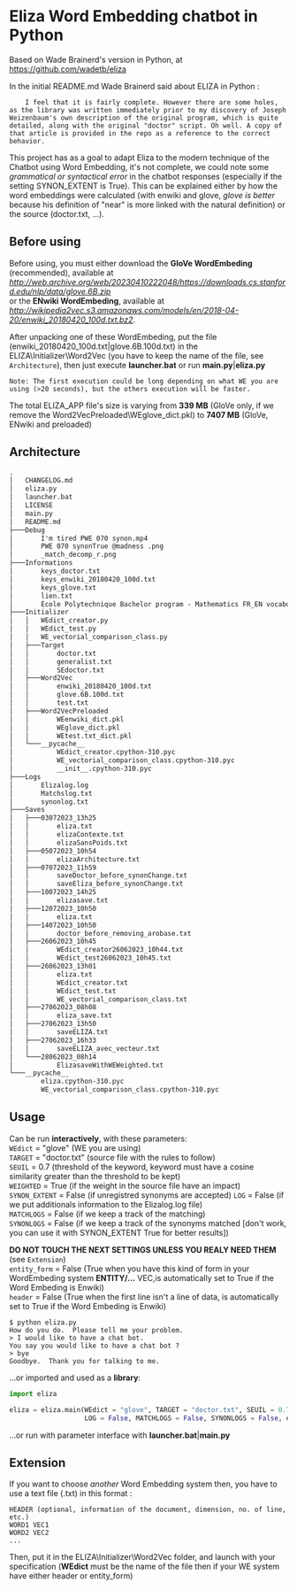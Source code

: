 # Eliza Word Embedding chatbot in Python

Based on Wade Brainerd's version in Python, at https://github.com/wadetb/eliza

In the initial README.md Wade Brainerd said about ELIZA in Python : 

        I feel that it is fairly complete. However there are some holes, as the library was written immediately prior to my discovery of Joseph Weizenbaum's own description of the original program, which is quite detailed, along with the original "doctor" script. Oh well. A copy of that article is provided in the repo as a reference to the correct behavior.  
  
This project has as a goal to adapt Eliza to the modern technique of the Chatbot using Word Embedding, it's not complete, we could note some *grammatical or syntactical error* in the chatbot responses (especially if the setting SYNON_EXTENT is True). This can be explained either by how the word embeddings were calculated (with enwiki and glove, *glove is better* because his definition of "near" is more linked with the natural definition) or the source (doctor.txt, ...).

## Before using ##
Before using, you must either download the __GloVe WordEmbeding__ (recommended), available at *http://web.archive.org/web/20230410222048/https://downloads.cs.stanford.edu/nlp/data/glove.6B.zip*   
or the __ENwiki WordEmbeding__, available at *http://wikipedia2vec.s3.amazonaws.com/models/en/2018-04-20/enwiki_20180420_100d.txt.bz2*.

After unpacking one of these WordEmbeding, put the file (enwiki_20180420_100d.txt|glove.6B.100d.txt) in the ELIZA\Initializer\Word2Vec (you have to keep the name of the file, see ```Architecture```), then just execute __launcher.bat__ or run __main.py__|__eliza.py__

```
Note: The first execution could be long depending on what WE you are using (>20 seconds), but the others execution will be faster.
```
The total ELIZA_APP file's size is varying from __339 MB__ (GloVe only, if we remove the Word2VecPreloaded\WEglove_dict.pkl) to __7407 MB__ (GloVe, ENwiki and preloaded)

## Architecture
```txt
.
│   CHANGELOG.md
│   eliza.py
│   launcher.bat
│   LICENSE
│   main.py
│   README.md
├───Debug
│       I'm tired PWE 070 synon.mp4
│       PWE 070 synonTrue @madness .png
│       _match_decomp_r.png
├───Informations
│       keys_doctor.txt
│       keys_enwiki_20180420_100d.txt
│       keys_glove.txt
│       lien.txt
│       École Polytechnique Bachelor program - Mathematics FR_EN vocabulary sheet.pdf
├───Initializer
│   │   WEdict_creator.py
│   │   WEdict_test.py
│   │   WE_vectorial_comparison_class.py
│   ├───Target
│   │       doctor.txt
│   │       generalist.txt
│   │       SEdoctor.txt
│   ├───Word2Vec
│   │       enwiki_20180420_100d.txt
│   │       glove.6B.100d.txt
│   │       test.txt
│   ├───Word2VecPreloaded
│   │       WEenwiki_dict.pkl
│   │       WEglove_dict.pkl
│   │       WEtest.txt_dict.pkl
│   └───__pycache__
│           WEdict_creator.cpython-310.pyc
│           WE_vectorial_comparison_class.cpython-310.pyc
│           __init__.cpython-310.pyc
├───Logs
│       Elizalog.log
│       Matchslog.txt
│       synonlog.txt
├───Saves
│   ├───03072023_13h25
│   │       eliza.txt
│   │       elizaContexte.txt
│   │       elizaSansPoids.txt
│   ├───05072023_10h54
│   │       elizaArchitecture.txt
│   ├───07072023_11h59
│   │       saveDoctor_before_synonChange.txt
│   │       saveEliza_before_synonChange.txt
│   ├───10072023_14h25
│   │       elizasave.txt
│   ├───12072023_10h50
│   │       eliza.txt
│   ├───14072023_10h50
│   │       doctor_before_removing_arobase.txt
│   ├───26062023_10h45
│   │       WEdict_creator26062023_10h44.txt
│   │       WEdict_test26062023_10h45.txt
│   ├───26062023_13h01
│   │       eliza.txt
│   │       WEdict_creator.txt
│   │       WEdict_test.txt
│   │       WE_vectorial_comparison_class.txt
│   ├───27062023_08h08
│   │       eliza_save.txt
│   ├───27062023_13h50
│   │       saveELIZA.txt
│   ├───27062023_16h33
│   │       saveELIZA_avec_vecteur.txt
│   └───28062023_08h14
│           ElizasaveWithWEWeighted.txt
└───__pycache__
        eliza.cpython-310.pyc
        WE_vectorial_comparison_class.cpython-310.pyc
```

## Usage
Can be run __interactively__, with these parameters:  
```WEdict``` = "glove" (WE you are using)  
```TARGET``` = "doctor.txt" (source file with the rules to follow)  
```SEUIL``` = 0.7 (threshold of the keyword, keyword must have a cosine similarity greater than the threshold to be kept)  
```WEIGHTED``` = True (if the weight in the source file have an impact)  
```SYNON_EXTENT``` = False (if unregistred synonyms are accepted)
```LOG``` = False (if we put additionals information to the Elizalog.log file)  
```MATCHLOGS``` = False (if we keep a track of the matching)  
```SYNONLOGS``` = False (if we keep a track of the synonyms matched [don't work, you can use it with SYNON_EXTENT True for better results])  
  
__DO NOT TOUCH THE NEXT SETTINGS UNLESS YOU REALY NEED THEM__ (see ```Extension```)  
```entity_form``` = False (True when you have this kind of form in your WordEmbeding system __ENTITY/...__ VEC,is automatically set to True if the Word Embeding is Enwiki)  
```header``` = False (True when the first line isn't a line of data, is automatically set to True if the Word Embeding is Enwiki)

```
$ python eliza.py
How do you do.  Please tell me your problem.
> I would like to have a chat bot.
You say you would like to have a chat bot ?
> bye
Goodbye.  Thank you for talking to me.
```

...or imported and used as a __library__:

```python
import eliza

eliza = eliza.main(WEdict = "glove", TARGET = "doctor.txt", SEUIL = 0.7, WEIGHTED = True, SYNON_EXTENT = False
                   LOG = False, MATCHLOGS = False, SYNONLOGS = False, entity_form = False, header = False)
```
...or run with parameter interface with __launcher.bat__|__main.py__ 

## Extension ##
If you want to choose *another* Word Embedding system then, you have to use a text file (.txt) in this format :
```
HEADER (optional, information of the document, dimension, no. of line, etc.)
WORD1 VEC1
WORD2 VEC2
...
```
Then, put it in the ELIZA\Initializer\Word2Vec folder, and launch with your specification (__WEdict__ must be the name of the file then if your WE system have either header or entity_form)